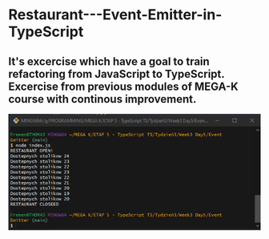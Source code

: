 # Restaurant---Event-Emitter-in-TypeScript

## It's excercise which have a goal to train refactoring from JavaScript to TypeScript. Excercise from previous modules of MEGA-K course with continous improvement.

<img src="results.PNG">
